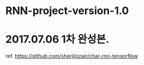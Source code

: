 # RNN-project-version-1.0
# 2017.07.06 1차 완성본.
ref. https://github.com/sherjilozair/char-rnn-tensorflow
